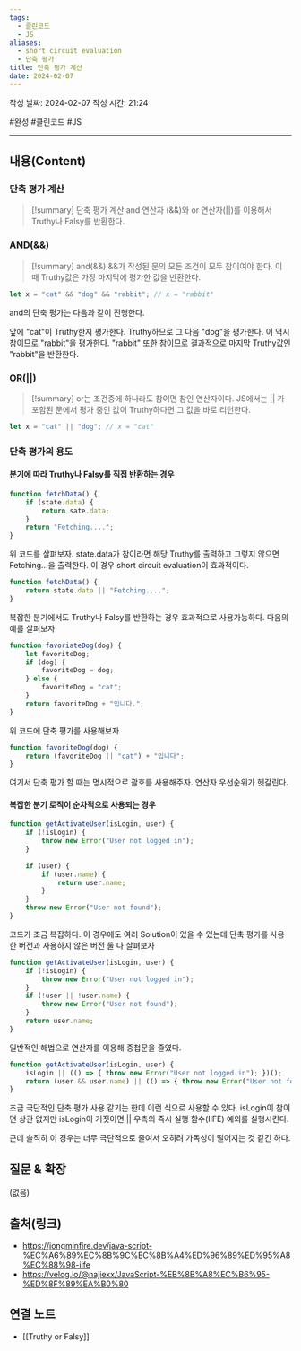 ```yaml
---
tags:
  - 클린코드
  - JS
aliases:
  - short circuit evaluation
  - 단축 평가
title: 단축 평가 계산
date: 2024-02-07
---
```

작성 날짜: 2024-02-07
작성 시간: 21:24

#완성 #클린코드 #JS 

----
## 내용(Content)
### 단축 평가 계산

>[!summary] 단축 평가 계산
>and 연산자 (&&)와 or 연산자(||)를 이용해서 Truthy나 Falsy를 반환한다.


### AND(&&)
>[!summary] and(&&)
>&&가 작성된 문의 모든 조건이 모두 참이여야 한다. 이 때 Truthy값은 가장 마지막에 평가한 값을 반환한다.


```js
let x = "cat" && "dog" && "rabbit"; // x = "rabbit"
```

and의 단축 평가는 다음과 같이 진행한다.

앞에 "cat"이 Truthy한지 평가한다. Truthy하므로 그 다음 "dog"을 평가한다. 이 역시 참이므로 "rabbit"을 평가한다. "rabbit" 또한 참이므로 결과적으로 마지막 Truthy값인 "rabbit"을 반환한다.

### OR(||)
>[!summary]
>or는 조건중에 하나라도 참이면 참인 연산자이다. JS에서는 || 가 포함된 문에서 평가 중인 값이 Truthy하다면 그 값을 바로 리턴한다.

```js
let x = "cat" || "dog"; // x = "cat"
```


### 단축 평가의 용도

#### 분기에 따라 Truthy나 Falsy를 직접 반환하는 경우
```js
function fetchData() {
	if (state.data) {
		return sate.data;
	}
	return "Fetching....";
}
```

위 코드를 살펴보자. state.data가 참이라면 해당 Truthy를 출력하고  그렇지 않으면 Fetching...을 출력한다. 이 경우 short circuit evaluation이 효과적이다.

```js
function fetchData() {
	return state.data || "Fetching....";
}
```

복잡한 분기에서도 Truthy나 Falsy를 반환하는 경우 효과적으로 사용가능하다.  다음의 예를 살펴보자

```js
function favoriateDog(dog) {
	let favoriteDog;
	if (dog) {
		favoriteDog = dog;
	} else {
		favoriteDog = "cat";
	}
	return favoriteDog + "입니다.";
}
```

위 코드에 단축 평가를 사용해보자

```js
function favoriteDog(dog) {
	return (favoriteDog || "cat") + "입니다";
}
```

여기서  단축 평가 할 때는 명시적으로 괄호를 사용해주자. 연산자 우선순위가 헷갈린다.

#### 복잡한 분기 로직이 순차적으로 사용되는 경우
```js
function getActivateUser(isLogin, user) {
    if (!isLogin) {
        throw new Error("User not logged in");
    }
    
    if (user) {
        if (user.name) {
            return user.name;
        }
    }
    throw new Error("User not found");
}
```

코드가 조금 복잡하다. 이 경우에도 여러 Solution이 있을 수 있는데 
단축 평가를 사용한 버전과 사용하지 않은 버전 둘 다 살펴보자

```js
function getActivateUser(isLogin, user) {
    if (!isLogin) {
        throw new Error("User not logged in");
    }
    if (!user || !user.name) {
        throw new Error("User not found");
    }
    return user.name;
}
```

일반적인 해법으로 연산자를 이용해 중첩문을 줄였다.

```js
function getActivateUser(isLogin, user) {
    isLogin || (() => { throw new Error("User not logged in"); })();
    return (user && user.name) || (() => { throw new Error("User not found"); })();
}
```

조금 극단적인 단축 평가 사용 같기는 한데 이런 식으로 사용할 수 있다.
isLogin이 참이면 상관 없지만 isLogin이 거짓이면 || 우측의 즉시 실행 함수(IIFE) 예외를 실행시킨다. 

근데 솔직히 이 경우는 너무 극단적으로 줄여서 오히려 가독성이 떨어지는 것 같긴 하다.

## 질문 & 확장

(없음)

## 출처(링크)
- https://jongminfire.dev/java-script-%EC%A6%89%EC%8B%9C%EC%8B%A4%ED%96%89%ED%95%A8%EC%88%98-iife
- https://velog.io/@najiexx/JavaScript-%EB%8B%A8%EC%B6%95-%ED%8F%89%EA%B0%80
## 연결 노트
- [[Truthy or Falsy]]









